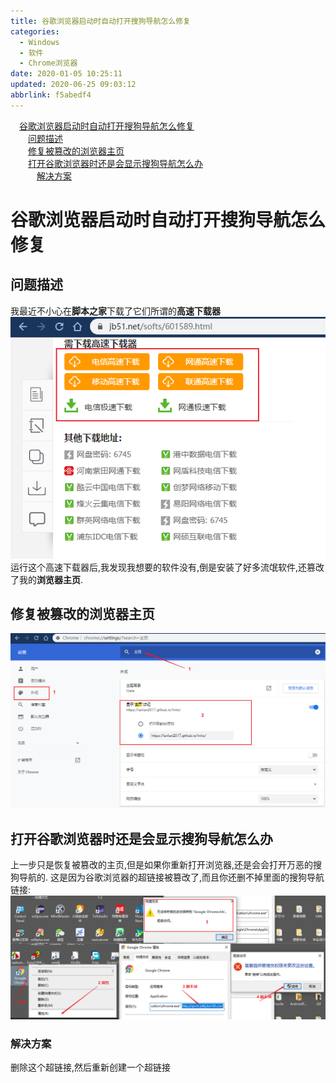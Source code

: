 ```yaml
---
title: 谷歌浏览器启动时自动打开搜狗导航怎么修复
categories: 
  - Windows
  - 软件
  - Chrome浏览器
date: 2020-01-05 10:25:11
updated: 2020-06-25 09:03:12
abbrlink: f5abedf4
---
```

<div id='my_toc'><a href="/blog/f5abedf4/#谷歌浏览器启动时自动打开搜狗导航怎么修复" class="header_1">谷歌浏览器启动时自动打开搜狗导航怎么修复</a>&nbsp;<br><a href="/blog/f5abedf4/#问题描述" class="header_2">问题描述</a>&nbsp;<br><a href="/blog/f5abedf4/#修复被篡改的浏览器主页" class="header_2">修复被篡改的浏览器主页</a>&nbsp;<br><a href="/blog/f5abedf4/#打开谷歌浏览器时还是会显示搜狗导航怎么办" class="header_2">打开谷歌浏览器时还是会显示搜狗导航怎么办</a>&nbsp;<br><a href="/blog/f5abedf4/#解决方案" class="header_3">解决方案</a>&nbsp;<br></div>
<style>.header_1{margin-left: 1em;}.header_2{margin-left: 2em;}.header_3{margin-left: 3em;}.header_4{margin-left: 4em;}.header_5{margin-left: 5em;}.header_6{margin-left: 6em;}</style>
<!--more-->
<script>if (navigator.platform.search('arm')==-1){document.getElementById('my_toc').style.display = 'none';}var e,p = document.getElementsByTagName('p');while (p.length>0) {e = p[0];e.parentElement.removeChild(e);}</script>

<!--end-->
# 谷歌浏览器启动时自动打开搜狗导航怎么修复
## 问题描述
我最近不小心在**脚本之家**下载了它们所谓的**高速下载器**
![这里有一张图片](https://raw.githubusercontent.com/lanlan2017/images/master/Windows/SoftwareSettings/GoogleChrome/LaunchPageTampered/1.png)
运行这个高速下载器后,我发现我想要的软件没有,倒是安装了好多流氓软件,还篡改了我的**浏览器主页**.
## 修复被篡改的浏览器主页
![这里有一张图片](https://raw.githubusercontent.com/lanlan2017/images/master/Windows/SoftwareSettings/GoogleChrome/LaunchPageTampered/2.png)
## 打开谷歌浏览器时还是会显示搜狗导航怎么办
上一步只是恢复被篡改的主页,但是如果你重新打开浏览器,还是会会打开万恶的搜狗导航的.
这是因为谷歌浏览器的超链接被篡改了,而且你还删不掉里面的搜狗导航链接:
![这里有一张图片](https://raw.githubusercontent.com/lanlan2017/images/master/Windows/SoftwareSettings/GoogleChrome/LaunchPageTampered/3.png)
### 解决方案
删除这个超链接,然后重新创建一个超链接
<!-- Windows/SoftwareSettings/GoogleChrome/LaunchPageTampered/ -->
